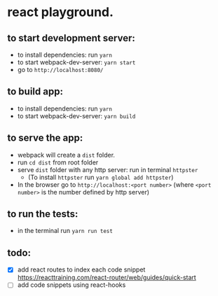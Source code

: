 # react playground.

## to start development server:
- to install dependencies: run `yarn`
- to start webpack-dev-server: `yarn start`
- go to `http://localhost:8080/`

## to build app:
- to install dependencies: run `yarn`
- to start webpack-dev-server: `yarn build`

## to serve the app:
- webpack will create a `dist` folder.
- run `cd dist` from root folder
- serve `dist` folder with any http server: run in terminal `httpster`
  - (To install `httpster` run `yarn global add httpster`)
- In the browser go to `http://localhost:<port number>` (where `<port number>` is the number defined by http server)

## to run the tests:
- in the terminal run `yarn run test`

## todo:
- [x] add react routes to index each code snippet https://reacttraining.com/react-router/web/guides/quick-start
- [ ] add code snippets using react-hooks